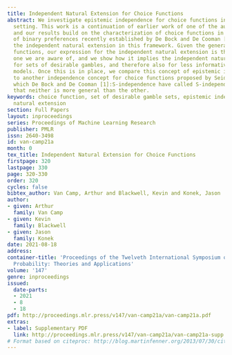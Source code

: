 ```yaml
---
title: Independent Natural Extension for Choice Functions
abstract: We investigate epistemic independence for choice functions in a multivariate
  setting. This work is a continuation of earlier work of one of the authors [23],
  and our results build on the characterization of choice functions in terms of sets
  of binary preferences recently established by De Bock and De Cooman [7]. We obtain
  the independent natural extension in this framework. Given the generality of choice
  functions, our expression for the independent natural extension is the most general
  one we are aware of, and we show how it implies the independent natural extension
  for sets of desirable gambles, and therefore also for less informative imprecise-probabilistic
  models. Once this is in place, we compare this concept of epistemic independence
  to another independence concept for choice functions proposed by Seidenfeld [22],
  which De Bock and De Cooman [1]:S-independence have called S-independence. We show
  that neither is more general than the other.
keywords: choice function, set of desirable gamble sets, epistemic independence, S-independence,
  natural extension
section: Full Papers
layout: inproceedings
series: Proceedings of Machine Learning Research
publisher: PMLR
issn: 2640-3498
id: van-camp21a
month: 0
tex_title: Independent Natural Extension for Choice Functions
firstpage: 320
lastpage: 330
page: 320-330
order: 320
cycles: false
bibtex_author: Van Camp, Arthur and Blackwell, Kevin and Konek, Jason
author:
- given: Arthur
  family: Van Camp
- given: Kevin
  family: Blackwell
- given: Jason
  family: Konek
date: 2021-08-18
address:
container-title: 'Proceedings of the Twelveth International Symposium on Imprecise
  Probability: Theories and Applications'
volume: '147'
genre: inproceedings
issued:
  date-parts:
  - 2021
  - 8
  - 18
pdf: http://proceedings.mlr.press/v147/van-camp21a/van-camp21a.pdf
extras:
- label: Supplementary PDF
  link: http://proceedings.mlr.press/v147/van-camp21a/van-camp21a-supp.pdf
# Format based on citeproc: http://blog.martinfenner.org/2013/07/30/citeproc-yaml-for-bibliographies/
---
```

